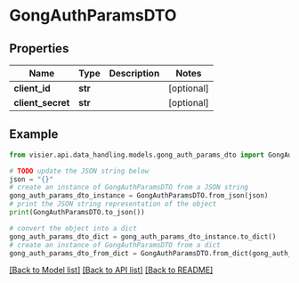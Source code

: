 # GongAuthParamsDTO


## Properties

Name | Type | Description | Notes
------------ | ------------- | ------------- | -------------
**client_id** | **str** |  | [optional] 
**client_secret** | **str** |  | [optional] 

## Example

```python
from visier.api.data_handling.models.gong_auth_params_dto import GongAuthParamsDTO

# TODO update the JSON string below
json = "{}"
# create an instance of GongAuthParamsDTO from a JSON string
gong_auth_params_dto_instance = GongAuthParamsDTO.from_json(json)
# print the JSON string representation of the object
print(GongAuthParamsDTO.to_json())

# convert the object into a dict
gong_auth_params_dto_dict = gong_auth_params_dto_instance.to_dict()
# create an instance of GongAuthParamsDTO from a dict
gong_auth_params_dto_from_dict = GongAuthParamsDTO.from_dict(gong_auth_params_dto_dict)
```
[[Back to Model list]](../README.md#documentation-for-models) [[Back to API list]](../README.md#documentation-for-api-endpoints) [[Back to README]](../README.md)


